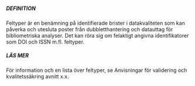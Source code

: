 ##### DEFINITION

Feltyper är en benämning på identifierade brister i datakvaliteten som kan påverka och utesluta poster från dubbletthantering och datauttag för bibliometriska analyser. Det kan röra sig om felaktigt angivna identifikatorer som DOI och ISSN m.fl. feltyper.

##### LÄS MER
För information och en lista över feltyper, se Anvisningar för validering och kvalitetssäkring avnitt x.x.
